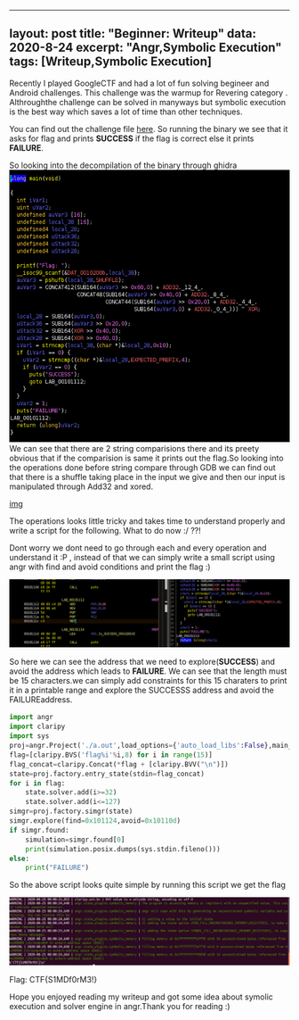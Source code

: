 
---
layout: post
title: "Beginner: Writeup"
data: 2020-8-24
excerpt: "Angr,Symbolic Execution"
tags: [Writeup,Symbolic Execution]
---
Recently I played GoogleCTF and had a lot of fun solving begineer and Android challenges. This challenge was the warmup for Revering category . Althroughthe challenge can be solved in manyways but symbolic execution is the best way which saves a lot of time than other techniques.
 
You can find out the challenge file [here](https://github.com/P-Vishnu-Madhav/Writeups_files/blob/master/a.out). So running the binary we see that it 
asks for flag and prints **SUCCESS** if the flag is correct else it prints **FAILURE**.

So looking into the decompilation of the binary through ghidra 
![img](https://raw.githubusercontent.com/P-Vishnu-Madhav/Writeups_files/master/Screenshot%20from%202020-08-24%2022-22-05.png)
We can see that there are 2 string comparisions there and its preety obvious that if the comparision is same it prints out the flag.So looking into
the operations done before string compare through GDB we can find out that there is a shuffle taking place in the input we give and then our input is manipulated through Add32 and xored.

[img](https://raw.githubusercontent.com/P-Vishnu-Madhav/Writeups_files/master/Screenshot%20from%202020-08-24%2022-37-33.png)

The operations looks little tricky and takes time to understand properly and write a script for the following. What to do now :/ ??!

Dont worry we dont need to go through each and every operation and understand it :P , instead of that we can simply write a small script using angr with find and avoid conditions and print the flag :)

![image](https://raw.githubusercontent.com/P-Vishnu-Madhav/Writeups_files/master/Screenshot%20from%202020-08-24%2022-47-52.png) 

So here we can see the address that we need to explore(**SUCCESS**) and avoid the address which leads to **FAILURE**. We can see that the length must be 15 characters.we can simply add constraints for this 15 charaters to print it in a printable range and explore the SUCCESSS address and avoid the FAILUREaddress.

```py
import angr
import claripy
import sys
proj=angr.Project('./a.out',load_options={'auto_load_libs':False},main_opts={'base_addr':0x100000})
flag=[claripy.BVS('flag%i'%i,8) for i in range(15)]
flag_concat=claripy.Concat(*flag + [claripy.BVV("\n")])
state=proj.factory.entry_state(stdin=flag_concat)
for i in flag:
    state.solver.add(i>=32)
    state.solver.add(i<=127)
simgr=proj.factory.simgr(state)
simgr.explore(find=0x101124,avoid=0x10110d)
if simgr.found:
    simulation=simgr.found[0]
    print(simulation.posix.dumps(sys.stdin.fileno()))
else:
    print("FAILURE")    
```
So the above script looks quite simple by running this script we get the flag 

![flag](https://raw.githubusercontent.com/P-Vishnu-Madhav/Writeups_files/master/Screenshot%20from%202020-08-25%2000-00-29.png)

Flag: CTF{S1MDf0rM3!}

Hope you enjoyed reading my writeup and got some idea about symolic execution and solver engine  in angr.Thank you for reading :)
